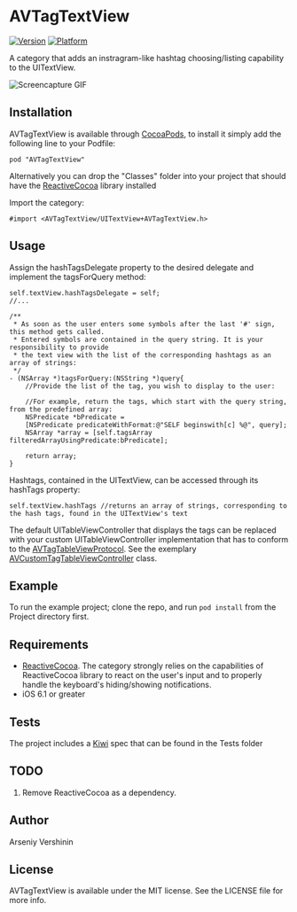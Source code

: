 # AVTagTextView

[![Version](http://cocoapod-badges.herokuapp.com/v/AVTagTextView/badge.png)](http://cocoadocs.org/docsets/AVTagTextView)
[![Platform](http://cocoapod-badges.herokuapp.com/p/AVTagTextView/badge.png)](http://cocoadocs.org/docsets/AVTagTextView)

A category that adds an instragram-like hashtag choosing/listing capability to the UITextView.

![Screencapture GIF](https://dl.dropboxusercontent.com/u/31058381/OpenSource/AVTagTextView/out.gif)

## Installation

AVTagTextView is available through [CocoaPods](http://cocoapods.org), to install
it simply add the following line to your Podfile:

    pod "AVTagTextView"

Alternatively you can drop the "Classes" folder into your project that should have the [ReactiveCocoa](https://github.com/ReactiveCocoa/ReactiveCocoa) library installed

Import the category:

```objc
#import <AVTagTextView/UITextView+AVTagTextView.h>
```

## Usage

Assign the hashTagsDelegate property to the desired delegate and implement the tagsForQuery method:

```objc
self.textView.hashTagsDelegate = self;
//...

/**
 * As soon as the user enters some symbols after the last '#' sign, this method gets called.
 * Entered symbols are contained in the query string. It is your responsibility to provide 
 * the text view with the list of the corresponding hashtags as an array of strings:
 */
- (NSArray *)tagsForQuery:(NSString *)query{
    //Provide the list of the tag, you wish to display to the user:
    
    //For example, return the tags, which start with the query string, from the predefined array:
    NSPredicate *bPredicate =
    [NSPredicate predicateWithFormat:@"SELF beginswith[c] %@", query];
    NSArray *array = [self.tagsArray filteredArrayUsingPredicate:bPredicate];
    
    return array;
}
```

Hashtags, contained in the UITextView, can be accessed through its hashTags property:

```objc
self.textView.hashTags //returns an array of strings, corresponding to the hash tags, found in the UITextView's text
```

The default UITableViewController that displays the tags can be replaced with your custom UITableViewController implementation that has to conform to the [AVTagTableViewProtocol](https://github.com/arsonic/AVTagTextView/blob/master/Classes/AVTagTableViewProtocol.h). See the exemplary [AVCustomTagTableViewController](https://github.com/arsonic/AVTagTextView/blob/master/Project/AVCustomTagTableViewController.h) class.

## Example

To run the example project; clone the repo, and run `pod install` from the Project directory first.

## Requirements

+ [ReactiveCocoa](https://github.com/ReactiveCocoa/ReactiveCocoa). The category strongly relies on the capabilities of ReactiveCocoa library to react on the user's input and to properly handle the keyboard's hiding/showing notifications.
+ iOS 6.1 or greater

## Tests

The project includes a [Kiwi](https://github.com/allending/Kiwi) spec that can be found in the Tests folder

## TODO

1. Remove ReactiveCocoa as a dependency.

## Author

Arseniy Vershinin

## License

AVTagTextView is available under the MIT license. See the LICENSE file for more info.


